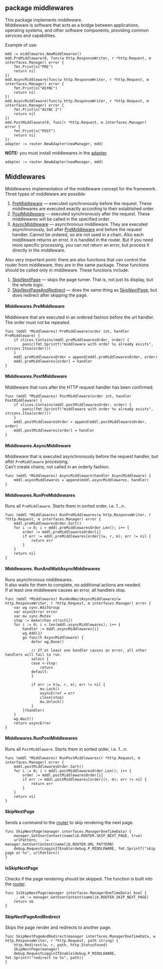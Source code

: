 ## package middlewares
This package implements middleware.<br>
Middleware is software that acts as a bridge between applications, operating systems, and other software components, providing common services and capabilities.

Example of use:
```golang
mdd := middlewares.NewMiddlewares()
mdd.PreMiddleware(0, func(w http.ResponseWriter, r *http.Request, m interfaces.Manager) error {
	fmt.Println("PRE")
	return nil
})
mdd.AsyncMiddleware(func(w http.ResponseWriter, r *http.Request, m interfaces.Manager) error {
	fmt.Println("ASYNC")
	return nil
})
mdd.AsyncMiddleware(func(w http.ResponseWriter, r *http.Request, m interfaces.Manager) error {
	fmt.Println("ASYNC 2")
	return nil
})
mdd.PostMiddleware(0, func(r *http.Request, m interfaces.Manager) error {
	fmt.Println("POST")
	return nil
})
adapter := router.NewAdapter(newManager, mdd)
```
__NOTE:__ you must install middlewares in the [adapter](/router/router/#adapter).
```golang
adapter := router.NewAdapter(newManager, mdd)
```

## Middlewares
Middlewares implementation of the middleware concept for the framework.
Three types of middleware are possible:

1. [PreMiddleware](#middlewarespremiddleware) — executed synchronously before the request. 
These middlewares are executed exactly according to their established order.
2. [PostMiddleware](#middlewarespostmiddleware) — executed synchronously after the request. These middlewares 
will be called in the specified order.
3. [AsyncMiddleware](#middlewaresasyncmiddleware) — asynchronous middleware. They are executed asynchronously, 
but after [PreMiddleware](#middlewarespremiddleware) and before the request handler. Cannot be ordered, so are not used in a chain.
Also each middleware returns an error, it is handled in the router. But if you need more specific processing, 
you can not return an error, but process it directly in the middleware.

Also very important point: there are also functions that can control the router from middleware, 
they are in the same package. These functions should be called only in middleware.
These functions include:

1. [SkipNextPage](#skipnextpage) — skips the page turner. That is, not just its display, but the whole logic.
2. [SkipNextPageAndRedirect](#skipnextpageandredirect) — does the same thing as [SkipNextPage](#skipnextpage), but does redirect after skipping the page.

#### Middlewares.PreMiddleware
Middleware that are executed in an ordered fashion before the url handler.<br>
The order must not be repeated.
```golang
func (mddl *Middlewares) PreMiddleware(order int, handler PreMiddleware) {
	if slices.Contains(mddl.preMiddlewaresOrder, order) {
		panic(fmt.Sprintf("middleware with order %s already exists", strconv.Itoa(order)))
	}
	mddl.preMiddlewaresOrder = append(mddl.preMiddlewaresOrder, order)
	mddl.preMiddlewares[order] = handler
}
```

#### Middlewares.PostMiddleware
Middleware that runs after the HTTP request handler has been confirmed.
```golang
func (mddl *Middlewares) PostMiddleware(order int, handler PostMiddleware) {
	if slices.Contains(mddl.postMiddlewaresOrder, order) {
		panic(fmt.Sprintf("middleware with order %s already exists", strconv.Itoa(order)))
	}
	mddl.postMiddlewaresOrder = append(mddl.postMiddlewaresOrder, order)
	mddl.postMiddlewares[order] = handler
}
```

#### Middlewares.AsyncMiddleware
Middleware that is executed asynchronously before the request handler, 
but after `PreMiddleware` processing.<br>
Can't create chains, not called in an orderly fashion.
```golang
func (mddl *Middlewares) AsyncMiddleware(handler AsyncMiddleware) {
	mddl.asyncMiddlewares = append(mddl.asyncMiddlewares, handler)
}
```

#### Middlewares.RunPreMiddlewares
Runs all `PreMiddleware`. Starts them in sorted order, i.e. 1...n.
```golang
func (mddl *Middlewares) RunPreMiddlewares(w http.ResponseWriter, r *http.Request, m interfaces.Manager) error {
	mddl.preMiddlewaresOrder.Sort()
	for i := 0; i < mddl.preMiddlewaresOrder.Len(); i++ {
		order := mddl.preMiddlewaresOrder[i]
		if err := mddl.preMiddlewares[order](w, r, m); err != nil {
			return err
		}
	}
	return nil
}
```

#### Middlewares. RunAndWaitAsyncMiddlewares
Runs asynchronous middlewares.<br>
It also waits for them to complete, no additional actions are needed.<br>
If at least one middleware causes an error, all handlers stop.
```golang
func (mddl *Middlewares) RunAndWaitAsyncMiddlewares(w http.ResponseWriter, r *http.Request, m interfaces.Manager) error {
	var wg sync.WaitGroup
	var asyncError error
	var mu sync.Mutex
	stop := make(chan struct{})
	for i := 0; i < len(mddl.asyncMiddlewares); i++ {
		handler := mddl.asyncMiddlewares[i]
		wg.Add(1)
		go func(h AsyncMiddleware) {
			defer wg.Done()

			// If at least one handler causes an error, all other handlers will fail to run.
			select {
			case <-stop:
				return
			default:
			}

			if err := h(w, r, m); err != nil {
				mu.Lock()
				asyncError = err
				close(stop)
				mu.Unlock()
			}
		}(handler)
	}
	wg.Wait()
	return asyncError
}
```

#### Middlewares.RunPostMiddlewares
Runs all `PostMiddleware`. Starts them in sorted order, i.e. 1...n.
```golang
func (mddl *Middlewares) RunPostMiddlewares(r *http.Request, m interfaces.Manager) error {
	mddl.postMiddlewaresOrder.Sort()
	for i := 0; i < mddl.postMiddlewaresOrder.Len(); i++ {
		order := mddl.postMiddlewaresOrder[i]
		if err := mddl.postMiddlewares[order](r, m); err != nil {
			return err
		}
	}
	return nil
}
```

#### SkipNextPage
Sends a command to the [router](/router/router) to skip rendering the next page.
```golang
func SkipNextPage(manager interfaces.ManagerOneTimeData) {
	manager.SetUserContext(namelib.ROUTER.SKIP_NEXT_PAGE, true)
	urlPattern, _ := manager.GetUserContext(namelib.ROUTER.URL_PATTERN)
	debug.RequestLogginIfEnable(debug.P_MIDDLEWARE, fmt.Sprintf("skip page at %s", urlPattern))
}
```

#### IsSkipNextPage
Checks if the page rendering should be skipped.
The function is built into the [router](/router/router).
```golang
func IsSkipNextPage(manager interfaces.ManagerOneTimeData) bool {
	_, ok := manager.GetUserContext(namelib.ROUTER.SKIP_NEXT_PAGE)
	return ok
}
```

#### SkipNextPageAndRedirect
Skips the page render and redirects to another page.
```golang
func SkipNextPageAndRedirect(manager interfaces.ManagerOneTimeData, w http.ResponseWriter, r *http.Request, path string) {
	http.Redirect(w, r, path, http.StatusFound)
	SkipNextPage(manager)
	debug.RequestLogginIfEnable(debug.P_MIDDLEWARE, fmt.Sprintf("redirect to %s", path))
}
```